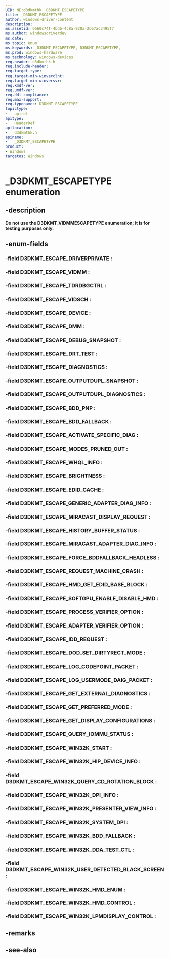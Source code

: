 ```yaml
---
UID: NE:d3dkmthk._D3DKMT_ESCAPETYPE
title: _D3DKMT_ESCAPETYPE
author: windows-driver-content
description:
ms.assetid: 6660c74f-4bdb-4c8a-920a-2b67ac3495f7
ms.author: windowsdriverdev
ms.date:
ms.topic: enum
ms.keywords: _D3DKMT_ESCAPETYPE, D3DKMT_ESCAPETYPE,
ms.prod: windows-hardware
ms.technology: windows-devices
req.header: d3dkmthk.h
req.include-header:
req.target-type:
req.target-min-winverclnt:
req.target-min-winversvr:
req.kmdf-ver:
req.umdf-ver:
req.ddi-compliance:
req.max-support:
req.typenames: D3DKMT_ESCAPETYPE
topictype:
-	apiref
apitype:
-	HeaderDef
apilocation:
-	d3dkmthk.h
apiname:
-	_D3DKMT_ESCAPETYPE
product: 
- Windows
targetos: Windows
---
```


# _D3DKMT_ESCAPETYPE enumeration

## -description

<b>Do not use the D3DKMT_VIDMMESCAPETYPE enumeration; it is for testing purposes only.</b>

## -enum-fields

### -field D3DKMT_ESCAPE_DRIVERPRIVATE :
### -field D3DKMT_ESCAPE_VIDMM :
### -field D3DKMT_ESCAPE_TDRDBGCTRL :
### -field D3DKMT_ESCAPE_VIDSCH :
### -field D3DKMT_ESCAPE_DEVICE :
### -field D3DKMT_ESCAPE_DMM :
### -field D3DKMT_ESCAPE_DEBUG_SNAPSHOT :
### -field D3DKMT_ESCAPE_DRT_TEST :
### -field D3DKMT_ESCAPE_DIAGNOSTICS :
### -field D3DKMT_ESCAPE_OUTPUTDUPL_SNAPSHOT :
### -field D3DKMT_ESCAPE_OUTPUTDUPL_DIAGNOSTICS :
### -field D3DKMT_ESCAPE_BDD_PNP :
### -field D3DKMT_ESCAPE_BDD_FALLBACK :
### -field D3DKMT_ESCAPE_ACTIVATE_SPECIFIC_DIAG :
### -field D3DKMT_ESCAPE_MODES_PRUNED_OUT :
### -field D3DKMT_ESCAPE_WHQL_INFO :
### -field D3DKMT_ESCAPE_BRIGHTNESS :
### -field D3DKMT_ESCAPE_EDID_CACHE :
### -field D3DKMT_ESCAPE_GENERIC_ADAPTER_DIAG_INFO :
### -field D3DKMT_ESCAPE_MIRACAST_DISPLAY_REQUEST :
### -field D3DKMT_ESCAPE_HISTORY_BUFFER_STATUS :
### -field D3DKMT_ESCAPE_MIRACAST_ADAPTER_DIAG_INFO :
### -field D3DKMT_ESCAPE_FORCE_BDDFALLBACK_HEADLESS :
### -field D3DKMT_ESCAPE_REQUEST_MACHINE_CRASH :
### -field D3DKMT_ESCAPE_HMD_GET_EDID_BASE_BLOCK :
### -field D3DKMT_ESCAPE_SOFTGPU_ENABLE_DISABLE_HMD :
### -field D3DKMT_ESCAPE_PROCESS_VERIFIER_OPTION :
### -field D3DKMT_ESCAPE_ADAPTER_VERIFIER_OPTION :
### -field D3DKMT_ESCAPE_IDD_REQUEST :
### -field D3DKMT_ESCAPE_DOD_SET_DIRTYRECT_MODE :
### -field D3DKMT_ESCAPE_LOG_CODEPOINT_PACKET :
### -field D3DKMT_ESCAPE_LOG_USERMODE_DAIG_PACKET :
### -field D3DKMT_ESCAPE_GET_EXTERNAL_DIAGNOSTICS :
### -field D3DKMT_ESCAPE_GET_PREFERRED_MODE :
### -field D3DKMT_ESCAPE_GET_DISPLAY_CONFIGURATIONS :
### -field D3DKMT_ESCAPE_QUERY_IOMMU_STATUS :
### -field D3DKMT_ESCAPE_WIN32K_START :
### -field D3DKMT_ESCAPE_WIN32K_HIP_DEVICE_INFO :
### -field D3DKMT_ESCAPE_WIN32K_QUERY_CD_ROTATION_BLOCK :
### -field D3DKMT_ESCAPE_WIN32K_DPI_INFO :
### -field D3DKMT_ESCAPE_WIN32K_PRESENTER_VIEW_INFO :
### -field D3DKMT_ESCAPE_WIN32K_SYSTEM_DPI :
### -field D3DKMT_ESCAPE_WIN32K_BDD_FALLBACK :
### -field D3DKMT_ESCAPE_WIN32K_DDA_TEST_CTL :
### -field D3DKMT_ESCAPE_WIN32K_USER_DETECTED_BLACK_SCREEN :
### -field D3DKMT_ESCAPE_WIN32K_HMD_ENUM :
### -field D3DKMT_ESCAPE_WIN32K_HMD_CONTROL :
### -field D3DKMT_ESCAPE_WIN32K_LPMDISPLAY_CONTROL :

## -remarks

## -see-also